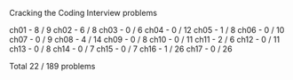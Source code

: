 Cracking the Coding Interview problems

ch01 - 8 / 9
ch02 - 6 / 8
ch03 - 0 / 6
ch04 - 0 / 12
ch05 - 1 / 8
ch06 - 0 / 10
ch07 - 0 / 9
ch08 - 4 / 14
ch09 - 0 / 8
ch10 - 0 / 11
ch11 - 2 / 6
ch12 - 0 / 11
ch13 - 0 / 8
ch14 - 0 / 7
ch15 - 0 / 7
ch16 - 1 / 26
ch17 - 0 / 26

Total
22 / 189 problems


